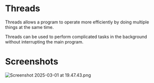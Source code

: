 # Threads
Threads allows a program to operate more efficiently by doing multiple things at the same time.

Threads can be used to perform complicated tasks in the background without interrupting the main program.

# Screenshots
![Screenshot 2025-03-01 at 19.47.43.png](..%2F..%2FDesktop%2FScreenshot%202025-03-01%20at%2019.47.43.png)